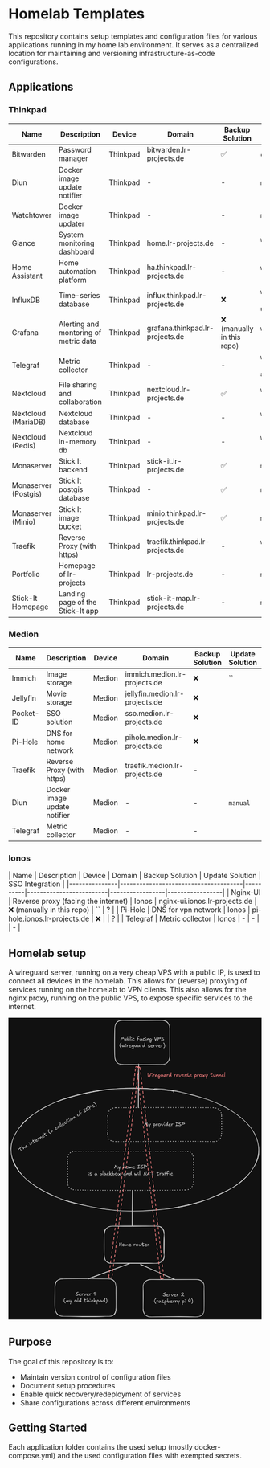 # Homelab Templates

This repository contains setup templates and configuration files for various applications running in my home lab environment. It serves as a centralized location for maintaining and versioning infrastructure-as-code configurations.

## Applications

### Thinkpad

| Name          | Description                          | Device   | Domain                  | Backup Solution | Update Solution | SSO Integration |
|---------------|--------------------------------------|----------|-------------------------|-----------------|-----------------|------------------|
| Bitwarden     | Password manager                    | Thinkpad | bitwarden.lr-projects.de | ✅              | `cron`              | must be standalone |
| Diun          | Docker image update notifier        | Thinkpad | -      |  -             | `manual`              | - |
| Watchtower    | Docker image updater        | Thinkpad | -      | -              | `manual`              | - |
| Glance        | System monitoring dashboard         | Thinkpad | home.lr-projects.de    | -               | `watchtower :latest`              | ? |
| Home Assistant| Home automation platform            | Thinkpad | ha.thinkpad.lr-projects.de | -          | `watchtower :stable`              | ✅ |
| InfluxDB      | Time-series database                | Thinkpad | influx.thinkpad.lr-projects.de  | ❌              | `watchtower :2.6-ubuntu`    | ?|
| Grafana      | Alerting and montoring of metric data                | Thinkpad | grafana.thinkpad.lr-projects.de  | ❌ (manually in this repo)             | `watchtower :latest` | ✅ | 
| Telegraf      | Metric collector                | Thinkpad | -  | -              | `watchtower :1.31-alpine`                 | - |
| Nextcloud     | File sharing and collaboration      | Thinkpad | nextcloud.lr-projects.de | ✅              | `watchtower :latest`               | ✅ |
| Nextcloud (MariaDB)     | Nextcloud database      | Thinkpad | - | -              | `watchtower :lts`               | - |
| Nextcloud (Redis)     | Nextcloud in-memory db      | Thinkpad | - | -              | `watchtower :latest`               | - |
| Monaserver       | Stick It backend                 | Thinkpad | stick-it.lr-projects.de   | ✅              | `manual`              | - |
| Monaserver (Postgis)      | Stick It postgis database                 | Thinkpad | -   | ✅              | `manual`              | - |
| Monaserver (Minio)      | Stick It image bucket                 | Thinkpad | minio.thinkpad.lr-projects.de   | ✅              | `manual`              | ? |
| Traefik      | Reverse Proxy (with https)                 | Thinkpad | traefik.thinkpad.lr-projects.de   | -              | `watchtower :v3` | ? |
| Portfolio      | Homepage of lr-projects                 | Thinkpad | lr-projects.de   | -              | `manual` | - |
| Stick-It Homepage      | Landing page of the Stick-It app| Thinkpad | stick-it-map.lr-projects.de   | -              | `manual` | - |


### Medion

| Name          | Description                          | Device   | Domain                  | Backup Solution | Update Solution | SSO Integration |
|---------------|--------------------------------------|----------|-------------------------|-----------------|-----------------|-----------------|
| Immich           | Image storage | Medion | immich.medion.lr-projects.de |  ❌             | ``              | ✅ |
| Jellyfin         | Movie storage | Medion | jellyfin.medion.lr-projects.de      |  ❌             |               | ✅ |
| Pocket-ID        | SSO solution         | Medion | sso.medion.lr-projects.de      |  ❌             |               | ✅ |
| Pi-Hole          | DNS for home network         | Medion | pihole.medion.lr-projects.de      |  ❌             |               | ? |
| Traefik      | Reverse Proxy (with https)                 | Medion | traefik.medion.lr-projects.de   | -              |  | ? |
| Diun          | Docker image update notifier        | Medion | -      |  -             | `manual`              | - |
| Telegraf      | Metric collector                | Medion | -  | -              |                 | - |


### Ionos

| Name          | Description                          | Device   | Domain                  | Backup Solution | Update Solution | SSO Integration |
|---------------|--------------------------------------|----------|-------------------------|-----------------|-----------------|
| Nginx-UI      | Reverse proxy (facing the internet)           | Ionos | nginx-ui.ionos.lr-projects.de |  ❌ (manually in this repo)            | ``              | ? |
| Pi-Hole       | DNS for vpn network         | Ionos | pi-hole.ionos.lr-projects.de      |  ❌             |               | ? |
| Telegraf      | Metric collector                | Ionos | -  | -              |                 | - |

## Homelab setup

A wireguard server, running on a very cheap VPS with a public IP, is used to connect all devices in the homelab.
This allows for (reverse) proxying of services running on the homelab to VPN clients. 
This also allows for the nginx proxy, running on the public VPS, to expose specific services to the internet.

![image](./images/setup.png)


## Purpose

The goal of this repository is to:
- Maintain version control of configuration files
- Document setup procedures
- Enable quick recovery/redeployment of services
- Share configurations across different environments

## Getting Started

Each application folder contains the used setup (mostly docker-compose.yml) and the used configuration files with exempted secrets.
